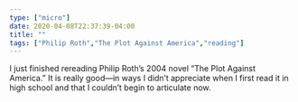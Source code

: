 ```yaml
---
type: ["micro"]
date: 2020-04-08T22:37:39-04:00
title: ""
tags: ["Philip Roth","The Plot Against America","reading"]
---
```

I just finished rereading Philip Roth’s 2004 novel “The Plot Against America.” It is really good—in ways I didn’t appreciate when I first read it in high school and that I couldn’t begin to articulate now.
